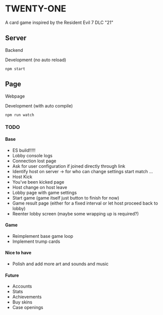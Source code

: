 # TWENTY-ONE
A card game inspired by the Resident Evil 7 DLC "21"

## Server
Backend

Development (no auto reload)
```
npm start
```

## Page
Webpage

Development (with auto compile)
```
npm run watch
```

### TODO
#### Base
- ES build!!!!!
- Lobby console logs
- Connection lost page
- Ask for user configuration if joined directly through link
- Identify host on server -> for who can change settings start match ...
- Host Kick
- You've been kicked page
- Host change on host leave
- Lobby page with game settings
- Start game (game itself just button to finish for now)
- Game result page (either for a fixed interval or let host proceed back to lobby)
- Reenter lobby screen (maybe some wrapping up is required?)

#### Game
- Reimplement base game loop
- Implement trump cards

#### Nice to have
- Polish and add more art and sounds and music

#### Future
- Accounts
- Stats
- Achievements
- Buy skins
- Case openings
